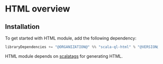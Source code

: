 # HTML overview

## Installation

To get started with HTML module, add the following dependency:

```scala
libraryDependencies += "@ORGANIZATION@" %% "scala-ql-html" % "@VERSION@"
```

HTML module depends on [scalatags](https://com-lihaoyi.github.io/scalatags/) for generating HTML.